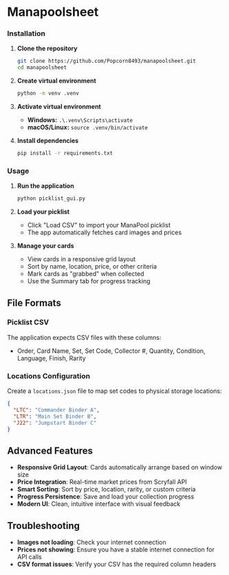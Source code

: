 # Manapoolsheet

### Installation

1. **Clone the repository**

   ```bash
   git clone https://github.com/Popcorn8493/manapoolsheet.git
   cd manapoolsheet
   ```

2. **Create virtual environment**

   ```bash
   python -m venv .venv
   ```

3. **Activate virtual environment**
   - **Windows:** `.\.venv\Scripts\activate`
   - **macOS/Linux:** `source .venv/bin/activate`

4. **Install dependencies**

   ```bash
   pip install -r requirements.txt
   ```

### Usage

1. **Run the application**

   ```bash
   python picklist_gui.py
   ```

2. **Load your picklist**
   - Click "Load CSV" to import your ManaPool picklist
   - The app automatically fetches card images and prices

3. **Manage your cards**
   - View cards in a responsive grid layout
   - Sort by name, location, price, or other criteria
   - Mark cards as "grabbed" when collected
   - Use the Summary tab for progress tracking

## File Formats

### Picklist CSV

The application expects CSV files with these columns:
- Order, Card Name, Set, Set Code, Collector #, Quantity, Condition, Language, Finish, Rarity

### Locations Configuration

Create a `locations.json` file to map set codes to physical storage locations:

```json
{
  "LTC": "Commander Binder A",
  "LTR": "Main Set Binder B", 
  "J22": "Jumpstart Binder C"
}
```

## Advanced Features

- **Responsive Grid Layout**: Cards automatically arrange based on window size
- **Price Integration**: Real-time market prices from Scryfall API
- **Smart Sorting**: Sort by price, location, rarity, or custom criteria
- **Progress Persistence**: Save and load your collection progress
- **Modern UI**: Clean, intuitive interface with visual feedback

## Troubleshooting

- **Images not loading**: Check your internet connection
- **Prices not showing**: Ensure you have a stable internet connection for API calls
- **CSV format issues**: Verify your CSV has the required column headers